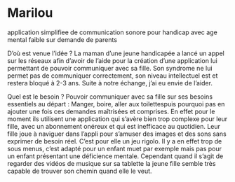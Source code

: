 # Marilou
application simplifiee de communication sonore pour handicap avec age mental faible sur demande de parents

D’où est venue l’idée ?
La maman d’une jeune handicapée a lancé un appel sur les réseaux afin d’avoir de l’aide pour la création d’une application lui permettant de pouvoir communiquer avec sa fille.
Son syndrome ne lui permet pas de communiquer correctement, son niveau intellectuel est et restera bloqué à 2-3 ans. Suite à notre échange, j’ai eu envie de l’aider.

Quel est le besoin ?
Pouvoir communiquer avec sa fille sur ses besoins essentiels au départ : Manger, boire, aller aux toilettespuis pourquoi pas en ajouter une fois ces demandes maîtrisées et comprises. 
En effet pour le moment ils utilisent une application qui s’avère bien trop complexe pour leur fille, avec un abonnement onéreux et qui est inefficace au quotidien.
Leur fille joue à naviguer dans l’appli pour s’amuser des images et des sons sans exprimer de besoin réel. C’est pour elle un jeu rigolo.
Il y a en effet trop de sous menus, c’est adapté pour un enfant muet par exemple mais pas pour un enfant présentant une déficience mentale. 
Cependant quand il s’agit de regarder des vidéos de musique sur sa tablette la jeune fille semble très capable de trouver son chemin quand elle le veut.
